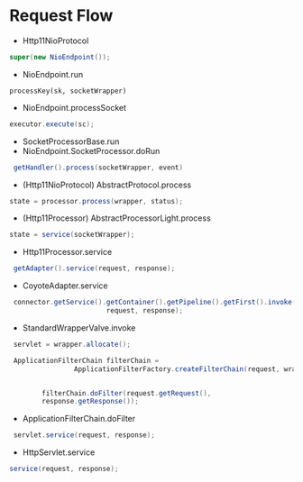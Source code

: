 # Request Flow
- Http11NioProtocol
```java
super(new NioEndpoint());
```
- NioEndpoint.run
```
processKey(sk, socketWrapper)
```
- NioEndpoint.processSocket
```java
executor.execute(sc);
```
- SocketProcessorBase.run
- NioEndpoint.SocketProcessor.doRun
```java
 getHandler().process(socketWrapper, event)
```
- (Http11NioProtocol) AbstractProtocol.process
```java
state = processor.process(wrapper, status);
```
- (Http11Processor) AbstractProcessorLight.process
```java
state = service(socketWrapper);
```
- Http11Processor.service
```java
 getAdapter().service(request, response);
```
- CoyoteAdapter.service
```java
 connector.getService().getContainer().getPipeline().getFirst().invoke(
                        request, response);
```
- StandardWrapperValve.invoke
```java
 servlet = wrapper.allocate();

 ApplicationFilterChain filterChain =
                ApplicationFilterFactory.createFilterChain(request, wrapper, servlet);


        filterChain.doFilter(request.getRequest(),
        response.getResponse());
```
- ApplicationFilterChain.doFilter
```java
 servlet.service(request, response);
```

- HttpServlet.service
```java
service(request, response);

```

